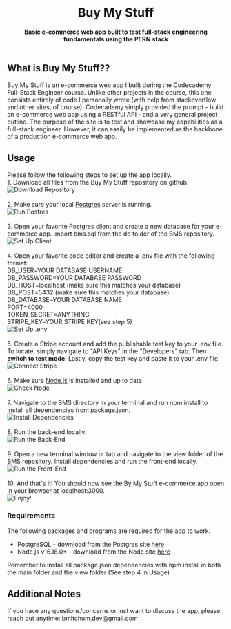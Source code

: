<div align="center">
  <h1>Buy My Stuff</h1>
  <strong>Basic e-commerce web app built to test full-stack engineering fundamentals using the PERN stack</strong><br>
</div>
<br>

## What is Buy My Stuff??
Buy My Stuff is an e-commerce web app I built during the Codecademy Full-Stack Engineer course. Unlike other projects in the course, this one consists entirely of code I personally wrote (with help from stackoverflow and other sites, of course). Codecademy simply provided the prompt - build an e-commerce web app using a RESTful API - and a very general project outline. The purpose of the site is to test and showcase my capabilities as a full-stack engineer. However, it can easily be implemented as the backbone of a production e-commerce web app.

## Usage
Please follow the following steps to set up the app locally.
<br>1. Download all files from the Buy My Stuff repository on github.
<br> ![Download Repository](./readme_images/download.png)
<br>
<br>2. Make sure your local [Postgres](https://www.postgresql.org/) server is running.
<br> ![Run Postres](./readme_images/postgres.png)
<br>
<br>3. Open your favorite Postgres client and create a new database for your e-commerce app. Import bms.sql from the db folder of the BMS repository.
<br> ![Set Up Client](./readme_images/client.png)
<br>
<br>4. Open your favorite code editor and create a .env file with the following format: 
<br>DB_USER=YOUR DATABASE USERNAME
<br>DB_PASSWORD=YOUR DATABASE PASSWORD
<br>DB_HOST=localhost (make sure this matches your database)
<br>DB_POST=5432 (make sure this matches your database)
<br>DB_DATABASE=YOUR DATABASE NAME
<br>PORT=4000
<br>TOKEN_SECRET=ANYTHING
<br>STRIPE_KEY=YOUR STRIPE KEY(see step 5)
<br> ![Set Up .env](./readme_images/env.png)
<br>
<br>5. Create a Stripe account and add the publishable test key to your .env file. To locate, simply navigate to "API Keys" in the "Developers" tab. Then <strong>switch to test mode</strong>. Lastly, copy the test key and paste it to your .env file.
<br> ![Connect Stripe](./readme_images/stripe.png)
<br>
<br>6. Make sure [Node.js](https://nodejs.org/en) is installed and up to date
<br> ![Check Node](./readme_images/node.png)
<br>
<br>7. Navigate to the BMS directory in your terminal and run npm install to install all dependencies from package.json.
<br> ![Install Dependencies](./readme_images/dependencies.png)
<br>
<br>8. Run the back-end locally.
<br> ![Run the Back-End](./readme_images/backend.png)
<br>
<br>9. Open a new terminal window or tab and navigate to the view folder of the BMS repository. Install dependencies and run the front-end locally.
<br> ![Run the Front-End](./readme_images/frontend.png)
<br>
<br>10. And that's it! You should now see the By My Stuff e-commerce app open in your browser at localhost:3000.
<br> ![Enjoy!](./readme_images/bms.png)

### Requirements
The following packages and programs are required for the app to work.
- PostgreSQL - download from the Postgres site [here](https://www.postgresql.org/)
- Node.js v16.18.0+ - download from the Node site [here](https://nodejs.org/en)

Remember to install all package.json dependencies with npm install in both the main folder and the view folder (See step 4 in Usage)

## Additional Notes

If you have any questions/concerns or just want to discuss the app, please reach out anytime: bmitchum.dev@gmail.com